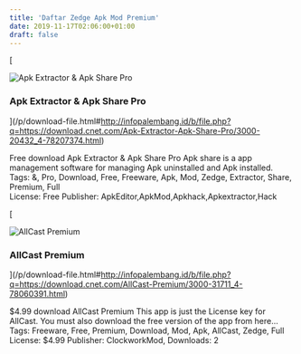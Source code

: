 ```yaml
---
title: 'Daftar Zedge Apk Mod Premium'
date: 2019-11-17T02:06:00+01:00
draft: false
---
```


[

![Apk Extractor & Apk Share Pro](https://dl1.cbsistatic.com/i/r/2019/08/15/8a925154-b3c7-42f7-821c-698f9312cab1/thumbnail/64x64/b19257fd972c0e4cffe2933b36ddc918/imgingest-4930275811889860988.png "Apk Extractor & Apk Share Pro")

### Apk Extractor & Apk Share Pro

](/p/download-file.html#http://infopalembang.id/b/file.php?q=https://download.cnet.com/Apk-Extractor-Apk-Share-Pro/3000-20432_4-78207374.html)

Free download Apk Extractor & Apk Share Pro Apk share is a app management software for managing Apk uninstalled and Apk installed.  
Tags: &, Pro, Download, Free, Freeware, Apk, Mod, Zedge, Extractor, Share, Premium, Full  
License: Free Publisher: ApkEditor,ApkMod,Apkhack,Apkextractor,Hack

[

![AllCast Premium](https://dl1.cbsistatic.com/i/r/2019/05/18/7c56dd79-76e7-42ae-8171-990d619085ac/thumbnail/64x64/d774a945410b615626938d8a3aa20983/imgingest-6060660861739943315.png "AllCast Premium")

### AllCast Premium

](/p/download-file.html#http://infopalembang.id/b/file.php?q=https://download.cnet.com/AllCast-Premium/3000-31711_4-78060391.html)

$4.99 download AllCast Premium This app is just the License key for AllCast. You must also download the free version of the app from here...  
Tags: Freeware, Free, Premium, Download, Mod, Apk, AllCast, Zedge, Full  
License: $4.99 Publisher: ClockworkMod, Downloads: 2